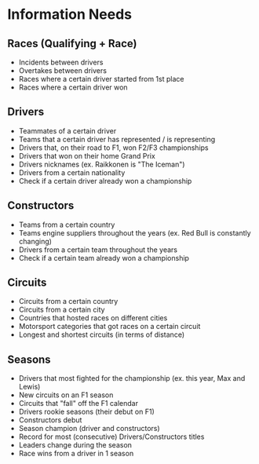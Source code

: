 # Information Needs

## Races (Qualifying + Race)
- Incidents between drivers
- Overtakes between drivers
- Races where a certain driver started from 1st place
- Races where a certain driver won

## Drivers
- Teammates of a certain driver
- Teams that a certain driver has represented / is representing
- Drivers that, on their road to F1, won F2/F3 championships
- Drivers that won on their home Grand Prix
- Drivers nicknames (ex. Raikkonen is "The Iceman")
- Drivers from a certain nationality
- Check if a certain driver already won a championship

## Constructors
- Teams from a certain country
- Teams engine suppliers throughout the years (ex. Red Bull is constantly changing)
- Drivers from a certain team throughout the years
- Check if a certain team already won a championship

## Circuits
- Circuits from a certain country
- Circuits from a certain city
- Countries that hosted races on different cities
- Motorsport categories that got races on a certain circuit
- Longest and shortest circuits (in terms of distance)

## Seasons
- Drivers that most fighted for the championship (ex. this year, Max and Lewis)
- New circuits on an F1 season
- Circuits that "fall" off the F1 calendar
- Drivers rookie seasons (their debut on F1)
- Constructors debut
- Season champion (driver and constructors)
- Record for most (consecutive) Drivers/Constructors titles
- Leaders change during the season
- Race wins from a driver in 1 season
